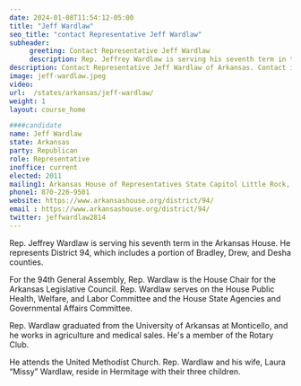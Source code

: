 ```yaml
---
date: 2024-01-08T11:54:12-05:00
title: "Jeff Wardlaw"
seo_title: "contact Representative Jeff Wardlaw"
subheader:
     greeting: Contact Representative Jeff Wardlaw
     description: Rep. Jeffrey Wardlaw is serving his seventh term in the Arkansas House. He represents District 94, which includes a portion of Bradley, Drew, and Desha counties. For the 94th General Assembly, Rep. Wardlaw is the House Chair for the Arkansas Legislative Council.
description: Contact Representative Jeff Wardlaw of Arkansas. Contact information for Jeff Wardlaw includes email address, phone number, and mailing address.
image: jeff-wardlaw.jpeg
video:
url:  /states/arkansas/jeff-wardlaw/
weight: 1
layout: course_home

####candidate
name: Jeff Wardlaw
state: Arkansas
party: Republican
role: Representative
inoffice: current
elected: 2011
mailing1: Arkansas House of Representatives State Capitol Little Rock, AR 72201
phone1: 870-226-9501
website: https://www.arkansashouse.org/district/94/
email : https://www.arkansashouse.org/district/94/
twitter: jeffwardlaw2814
---
```


Rep. Jeffrey Wardlaw is serving his seventh term in the Arkansas House. He represents District 94, which includes a portion of Bradley, Drew, and Desha counties.

For the 94th General Assembly, Rep. Wardlaw is the House Chair for the Arkansas Legislative Council. Rep. Wardlaw serves on the House Public Health, Welfare, and Labor Committee and the House State Agencies and Governmental Affairs Committee.

Rep. Wardlaw graduated from the University of Arkansas at Monticello, and he works in agriculture and medical sales. He's a member of the Rotary Club.

He attends the United Methodist Church. Rep. Wardlaw and his wife, Laura “Missy” Wardlaw, reside in Hermitage with their three children.
